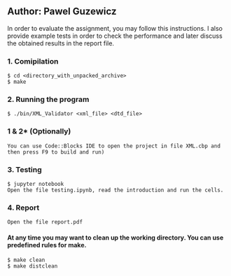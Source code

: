 ## Author: Pawel Guzewicz

In order to evaluate the assignment, you may follow this instructions. I also provide example tests in order to check the performance and later discuss the obtained results in the report file.

### 1. Comipilation
	$ cd <directory_with_unpacked_archive>
	$ make

### 2. Running the program
	$ ./bin/XML_Validator <xml_file> <dtd_file>

### 1 & 2* (Optionally)
	You can use Code::Blocks IDE to open the project in file XML.cbp and then press F9 to build and run)

### 3. Testing
	$ jupyter notebook
	Open the file testing.ipynb, read the introduction and run the cells.

### 4. Report
	Open the file report.pdf

#### At any time you may want to clean up the working directory. You can use predefined rules for make.
	$ make clean
	$ make distclean
